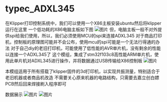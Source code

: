 # typec_ADXL345
在Klipper打印控制系统中，我们可以使用一个X86主板安装ubuntu然后将klipper运行在这里
一个低功耗的X86电脑主板如下图
![图片](https://user-images.githubusercontent.com/53431902/168425022-f5353120-8198-4d3e-9086-91f06b066501.png)
但，电脑主板一般不对外提供spi给我们使用，所以，我们必须使用MCU的spi来连接ADXL345
对于商品打印机，控制板的原理图可能并不会公布，使用mcu的spi可能是一个无法行得通的办法
对于自己diy的老旧打印机，可能使用了低性能的AVR单片机，没有剩余的性能以连接一个ADXL345了
这个模组，集成了stm32f103c8高性能ARM单片机，使用此单片机对ADXL345进行操作，并将数据通过USB传输给X86控制板
![图片](https://user-images.githubusercontent.com/53431902/168425228-30f2f151-d220-42e4-b611-f589e2e4b367.png)

本模组适用于所有搭载了klipper固件的3d打印机，以实现共振测量，特别适合于老旧机器或者商品机改造
不需要关心原来机器的电路结构，只需要去嘉立创白嫖PCB然后回来焊接刷入程序即可

数据展示
![图片](https://user-images.githubusercontent.com/53431902/168425281-243704b4-f7d5-4e40-b346-39ddbc3e2d1b.png)
![图片](https://user-images.githubusercontent.com/53431902/168425290-136ecc6d-3f16-4898-ae2f-3a28c459fe0d.png)
